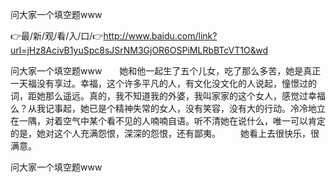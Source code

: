 问大家一个填空题www

👉最/新/观/看/入/口/👉http://www.baidu.com/link?url=jHz8AcivB1yuSpc8sJSrNM3GjOR6OSPiMLRbBTcVT1O&wd

问大家一个填空题www　　她和他一起生了五个儿女，吃了那么多苦，她是真正一天福没有享过。幸福，这个许多平凡的人，有文化没文化的人说起，憧憬过的词，距她那么遥远。真的，我不知道我的外婆，我叫家家的这个女人，感觉过幸福么？从我记事起，她已是个精神失常的女人，没有笑容，没有大的行动。冷冷地立在一隅，对着空气中某个看不见的人喃喃自语。听不清她在说什么，唯一可以肯定的是，她对这个人充满怨恨，深深的怨恨，还有鄙夷。
　　她看上去很快乐，很满意。


问大家一个填空题www
